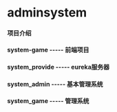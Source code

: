 # adminsystem

#### 项目介绍
#### system-game ----- 前端项目
#### system_provide -----  eureka服务器
#### system_admin -----  基本管理系统
#### system_game -----  管理系统